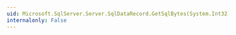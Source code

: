 ```yaml
---
uid: Microsoft.SqlServer.Server.SqlDataRecord.GetSqlBytes(System.Int32)
internalonly: False
---
```


